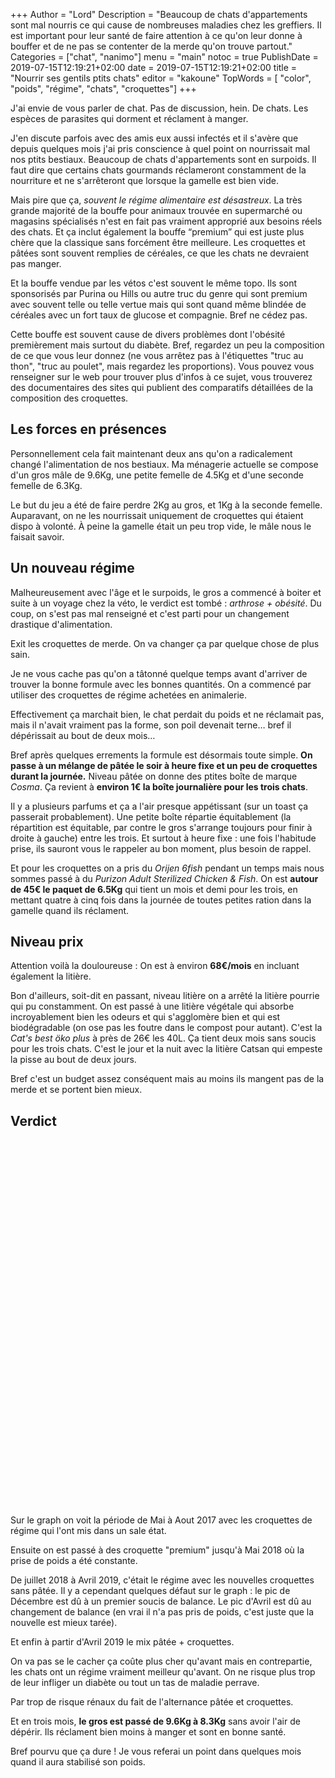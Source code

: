 +++
Author = "Lord"
Description = "Beaucoup de chats d'appartements sont mal nourris ce qui cause de nombreuses maladies chez les greffiers. Il est important pour leur santé de faire attention à ce qu'on leur donne à bouffer et de ne pas se contenter de la merde qu'on trouve partout."
Categories = ["chat", "nanimo"]
menu = "main"
notoc = true
PublishDate = 2019-07-15T12:19:21+02:00
date = 2019-07-15T12:19:21+02:00
title = "Nourrir ses gentils ptits chats"
editor = "kakoune"
TopWords = [  "color", "poids", "régime", "chats", "croquettes"]
+++

J'ai envie de vous parler de chat.
Pas de discussion, hein.
De chats.
Les espèces de parasites qui dorment et réclament à manger.

J'en discute parfois avec des amis eux aussi infectés et il s'avère que depuis quelques mois j'ai pris conscience à quel point on nourrissait mal nos ptits bestiaux.
Beaucoup de chats d'appartements sont en surpoids.
Il faut dire que certains chats gourmands réclameront constamment de la nourriture et ne s'arrêteront que lorsque la gamelle est bien vide.

Mais pire que ça, *souvent le régime alimentaire est désastreux*.
La très grande majorité de la bouffe pour animaux trouvée en supermarché ou magasins spécialisés n'est en fait pas vraiment approprié aux besoins réels des chats.
Et ça inclut également la bouffe “premium” qui est juste plus chère que la classique sans forcément être meilleure.
Les croquettes et pâtées sont souvent remplies de céréales, ce que les chats ne devraient pas manger.

Et la bouffe vendue par les vétos c'est souvent le même topo.
Ils sont sponsorisés par Purina ou Hills ou autre truc du genre qui sont premium avec souvent telle ou telle vertue mais qui sont quand même blindée de céréales avec un fort taux de glucose et compagnie.
Bref ne cédez pas.

Cette bouffe est souvent cause de divers problèmes dont l'obésité premièrement mais surtout du diabète.
Bref, regardez un peu la composition de ce que vous leur donnez (ne vous arrêtez pas à l'étiquettes "truc au thon", "truc au poulet", mais regardez les proportions).
Vous pouvez vous renseigner sur le web pour trouver plus d'infos à ce sujet, vous trouverez des documentaires des sites qui publient des comparatifs détaillées de la composition des croquettes.

## Les forces en présences
Personnellement cela fait maintenant deux ans qu'on a radicalement changé l'alimentation de nos bestiaux.
Ma ménagerie actuelle se compose d'un gros mâle de 9.6Kg, une petite femelle de 4.5Kg et d'une seconde femelle de 6.3Kg.

Le but du jeu a été de faire perdre 2Kg au gros, et 1Kg à la seconde femelle.
Auparavant, on ne les nourrissait uniquement de croquettes qui étaient dispo à volonté.
À peine la gamelle était un peu trop vide, le mâle nous le faisait savoir.

## Un nouveau régime
Malheureusement avec l'âge et le surpoids, le gros a commencé à boiter et suite à un voyage chez la véto, le verdict est tombé : *arthrose + obésité*.
Du coup, on s'est pas mal renseigné et c'est parti pour un changement drastique d'alimentation.

Exit les croquettes de merde.
On va changer ça par quelque chose de plus sain.

Je ne vous cache pas qu'on a tâtonné quelque temps avant d'arriver de trouver la bonne formule avec les bonnes quantités.
On a commencé par utiliser des croquettes de régime achetées en animalerie.

Effectivement ça marchait bien, le chat perdait du poids et ne réclamait pas, mais il n'avait vraiment pas la forme, son poil devenait terne… bref il dépérissait au bout de deux mois…

Bref après quelques errements la formule est désormais toute simple.
**On passe à un mélange de pâtée le soir à heure fixe et un peu de croquettes durant la journée.**
Niveau pâtée on donne des ptites boîte de marque *Cosma*.
Ça revient à **environ 1€ la boîte journalière pour les trois chats**.

Il y a plusieurs parfums et ça a l'air presque appétissant (sur un toast ça passerait probablement).
Une petite boîte répartie équitablement (la répartition est équitable, par contre le gros s'arrange toujours pour finir à droite à gauche) entre les trois.
Et surtout à heure fixe : une fois l'habitude prise, ils sauront vous le rappeler au bon moment, plus besoin de rappel.

Et pour les croquettes on a pris du *Orijen 6fish* pendant un temps mais nous sommes passé à du *Purizon Adult Sterilized Chicken & Fish*.
On est **autour de 45€ le paquet de 6.5Kg** qui tient un mois et demi pour les trois, en mettant quatre à cinq fois dans la journée de toutes petites ration dans la gamelle quand ils réclament.

## Niveau prix
Attention voilà la douloureuse : On est à environ **68€/mois** en incluant également la litière.

Bon d'ailleurs, soit-dit en passant, niveau litière on a arrêté la litière pourrie qui pu constamment.
On est passé à une litière végétale qui absorbe incroyablement bien les odeurs et qui s'agglomère bien et qui est biodégradable (on ose pas les foutre dans le compost pour autant).
C'est la *Cat's best öko plus* à près de 26€ les 40L.
Ça tient deux mois sans soucis pour les trois chats.
C'est le jour et la nuit avec la litière Catsan qui empeste la pisse au bout de deux jours.

Bref c'est un budget assez conséquent mais au moins ils mangent pas de la merde et se portent bien mieux.

## Verdict

<script src="https://lord.re/posts/171-nourrir-ses-chats/jquery-3.1.1.min.js"></script>
<script src="https://lord.re/posts/171-nourrir-ses-chats/highstock.js"></script>
<script type="text/javascript" src="https://lord.re/posts/171-nourrir-ses-chats/data.js"></script>
<script type="text/javascript" src="https://lord.re/posts/171-nourrir-ses-chats/dark-unica.js"></script>

<script type="text/javascript">
$(document).ready(function() {

$.get('https://lord.re/posts/171-nourrir-ses-chats/poids.csv', function(csv) {
				$('#poids').highcharts({
					chart: {
						type: 'spline',
						zoomType: 'x'
					},
					data: {
						csv: csv,
						dateFormat: 'dd/mm/YY',
					},
					title: {
						text: "Les progrès du monstre"
					},
					xAxis: {
						type: 'datetime',
						plotBands: [{
							from: Date.UTC(2017,04,09),
							to: Date.UTC(2017,07,31),
							color: '#222211',
							label: {
								text: '<em>Croquettes régime</em>',
								style: {
									color: '#ccc'
									},
							}
						},{
							from: Date.UTC(2017,07,31),
							to: Date.UTC(2018,05,01),
							color: '#112222',
							label: {
								text: '<em>Croquettes premium</em>',
								style: {
									color: '#ccc'
								}
							}
						},{
							from: Date.UTC(2018,05,01),
							to: Date.UTC(2019,03,18),
							color: '#221122',
							label: {
								text: '<em>Bonnes croquettes</em>',
								style: {
									color: '#ccc'
								}
							}
						},{
							from: Date.UTC(2019,03,18),
							to: Date.UTC(2025,06,11),
							color: '#122112',
							label: {
								text: '<em>Bon régime</em>',
								style: {
									color: '#cdc',
								}
							}
						}]
					},
					yAxis: {
						title: {
							text: 'Poids (Kg)'
						},
						/*type: 'logarithmic',
						minorTickInterval: 1*/
					},
					tooltip: {
						shared: true,
						crosshairs: true
					},plotOptions: {
						series: {
							connectNulls: true
						},
						spline: {
							marker: {
								enabled: true,
								radius: 2
							}
						}
					},
			    });



			});
			});
</script>

<div id="poids" style="width:100%; height: 600px;"></div>
Sur le graph on voit la période de Mai à Aout 2017 avec les croquettes de régime qui l'ont mis dans un sale état.

Ensuite on est passé à des croquette "premium" jusqu'à Mai 2018 où la prise de poids a été constante.

De juillet 2018 à Avril 2019, c'était le régime avec les nouvelles croquettes sans pâtée.
Il y a cependant quelques défaut sur le graph : le pic de Décembre est dû à un premier soucis de balance.
Le pic d'Avril est dû au changement de balance (en vrai il n'a pas pris de poids, c'est juste que la nouvelle est mieux tarée).

Et enfin à partir d'Avril 2019 le mix pâtée + croquettes.

On va pas se le cacher ça coûte plus cher qu'avant mais en contrepartie, les chats ont un régime vraiment meilleur qu'avant.
On ne risque plus trop de leur infliger un diabète ou tout un tas de maladie perrave.

Par trop de risque rénaux du fait de l'alternance pâtée et croquettes.

Et en trois mois, **le gros est passé de 9.6Kg à 8.3Kg** sans avoir l'air de dépérir.
Ils réclament bien moins à manger et sont en bonne santé.

Bref pourvu que ça dure !
Je vous referai un point dans quelques mois quand il aura stabilisé son poids.
